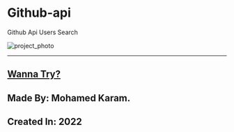 # Github-api
Github Api Users Search

![project_photo](https://user-images.githubusercontent.com/86977059/215379470-5fcb75c5-3705-4e56-b9f8-e0096ea8b04a.PNG)

---

## [Wanna Try?](https://karam-69.github.io/Github-api/)

## Made By: Mohamed Karam.

## Created In: 2022
